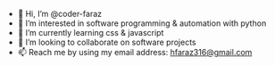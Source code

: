 - 👋 Hi, I’m @coder-faraz
- 👀 I’m interested in software programming & automation with python
- 🌱 I’m currently learning css & javascript
- 💞️ I’m looking to collaborate on software projects
- 📫 Reach me by using my email address: hfaraz316@gmail.com

<!---
coder-faraz/coder-faraz is a ✨ special ✨ repository because its `README.md` (this file) appears on your GitHub profile.
You can click the Preview link to take a look at your changes.
--->

